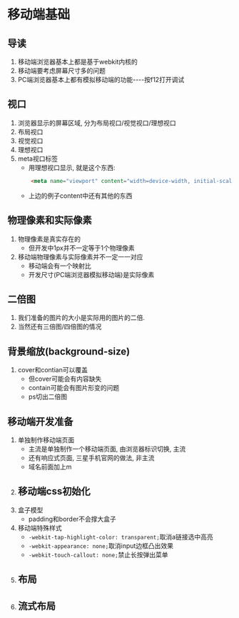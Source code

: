 # 移动端基础

## 导读
1. 移动端浏览器基本上都是基于webkit内核的
2. 移动端要考虑屏幕尺寸多的问题
3. PC端浏览器基本上都有模拟移动端的功能----按f12打开调试

## 视口
1. 浏览器显示的屏幕区域, 分为布局视口/视觉视口/理想视口
2. 布局视口
3. 视觉视口
4. 理想视口
5. meta视口标签
    - 用理想视口显示, 就是这个东西:
    ```html
        <meta name="viewport" content="width=device-width, initial-scale=1.0">
    ```
    - 上边的例子content中还有其他的东西

## 物理像素和实际像素
1. 物理像素是真实存在的
    - 但开发中1px并不一定等于1个物理像素
2. 移动端物理像素与实际像素并不一定一一对应
    - 移动端会有一个映射比
    - 开发尺寸(PC端浏览器模拟移动端)是实际像素

## 二倍图
1. 我们准备的图片的大小是实际用的图片的二倍.
2. 当然还有三倍图/四倍图的情况

## 背景缩放(background-size)
1. cover和contian可以覆盖
    - 但cover可能会有内容缺失
    - contain可能会有图片形变的问题
    - ps切出二倍图

## 移动端开发准备
1. 单独制作移动端页面
    - 主流是单独制作一个移动端页面, 由浏览器标识切换, 主流
    - 还有响应式页面, 三星手机官网的做法, 非主流
    - 域名前面加上m
2. 移动端css初始化
    - 
3. 盒子模型
    - padding和border不会撑大盒子
4. 移动端特殊样式
    - `-webkit-tap-highlight-color: transparent;`取消a链接选中高亮
    - `-webkit-appearance: none;`取消input边框凸出效果
    - `-webkit-touch-callout: none;`禁止长按弹出菜单
5. 布局
    - 
6. 流式布局
    - 









